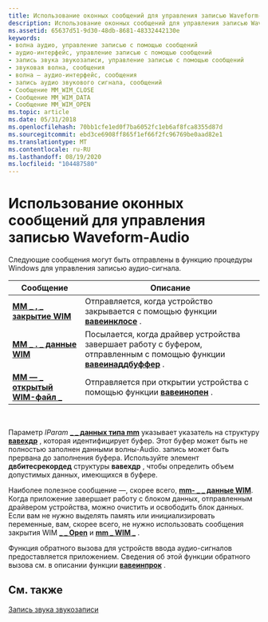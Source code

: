 ```yaml
---
title: Использование оконных сообщений для управления записью Waveform-Audio
description: Использование оконных сообщений для управления записью Waveform-Audio
ms.assetid: 65637d51-9d30-48db-8681-48332442130e
keywords:
- волна аудио, управление записью с помощью сообщений
- аудио-интерфейс, управление записью с помощью сообщений
- запись звука звукозаписи, управление записью с помощью сообщений
- звуковая волна, сообщения
- волна — аудио-интерфейс, сообщения
- запись аудио звукового сигнала, сообщений
- Сообщение MM_WIM_CLOSE
- Сообщение MM_WIM_DATA
- Сообщение MM_WIM_OPEN
ms.topic: article
ms.date: 05/31/2018
ms.openlocfilehash: 70bb1cfe1ed0f7ba6052fc1eb6af8fca8355d87d
ms.sourcegitcommit: ebd3ce6908ff865f1ef66f2fc96769be0aad82e1
ms.translationtype: MT
ms.contentlocale: ru-RU
ms.lasthandoff: 08/19/2020
ms.locfileid: "104487580"
---
```

# <a name="using-window-messages-to-manage-waveform-audio-recording"></a>Использование оконных сообщений для управления записью Waveform-Audio

Следующие сообщения могут быть отправлены в функцию процедуры Windows для управления записью аудио-сигнала.



| Сообщение                                | Описание                                                                                                                  |
|----------------------------------------|------------------------------------------------------------------------------------------------------------------------------|
| [**MM \_ , \_ закрытие WIM**](mm-wim-close.md) | Отправляется, когда устройство закрывается с помощью функции [**вавеинклосе**](/windows/win32/api/mmeapi/nf-mmeapi-waveinclose) .                                     |
| [**MM \_ . \_ данные WIM**](mm-wim-data.md)   | Посылается, когда драйвер устройства завершает работу с буфером, отправленным с помощью функции [**вавеинаддбуффер**](/windows/win32/api/mmeapi/nf-mmeapi-waveinaddbuffer) . |
| [**ММ — \_ открытый WIM-файл \_**](mm-wim-open.md)   | Отправляется при открытии устройства с помощью функции [**вавеинопен**](/windows/win32/api/mmeapi/nf-mmeapi-waveinopen) .                                       |



 

Параметр *lParam* [**\_ \_ данных типа mm**](mm-wim-data.md) указывает указатель на структуру [**вавехдр**](/windows/win32/api/mmeapi/ns-mmeapi-wavehdr) , которая идентифицирует буфер. Этот буфер может быть не полностью заполнен данными волны-Audio. запись может быть прервана до заполнения буфера. Используйте элемент **двбитесрекордед** структуры **вавехдр** , чтобы определить объем допустимых данных, имеющихся в буфере.

Наиболее полезное сообщение —, скорее всего, [**mm- \_ \_ данные WIM**](mm-wim-data.md). Когда приложение завершает работу с блоком данных, отправленным драйвером устройства, можно очистить и освободить блок данных. Если вам не нужно выделять память или инициализировать переменные, вам, скорее всего, не нужно использовать сообщения закрытия WIM [**\_ \_ Open**](mm-wim-open.md) и [**mm \_ WIM \_**](mm-wim-close.md) .

Функция обратного вызова для устройств ввода аудио-сигналов предоставляется приложением. Сведения об этой функции обратного вызова см. в описании функции [**вавеинпрок**](/previous-versions//dd743849(v=vs.85)) .

## <a name="related-topics"></a>См. также

<dl> <dt>

[Запись звука звукозаписи](recording-waveform-audio.md)
</dt> </dl>

 

 